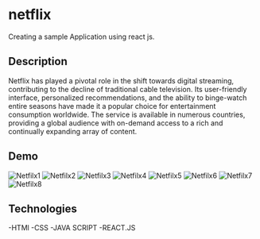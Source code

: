# netflix
Creating a sample Application using react js.

## Description
Netflix has played a pivotal role in the shift towards digital streaming, contributing to the decline of traditional cable television. Its user-friendly interface, personalized recommendations, and the ability to binge-watch entire seasons have made it a popular choice for entertainment consumption worldwide. The service is available in numerous countries, providing a global audience with on-demand access to a rich and continually expanding array of content.



## Demo
![Netfilx1](https://github.com/Nallanavya/netflix/assets/157112441/d2684371-5951-4650-be4a-d4ef53ca809c)
![Netfilx2](https://github.com/Nallanavya/netflix/assets/157112441/ffd6e439-3bcb-401d-8bcf-e6e87e83a1b1)
![Netfilx3](https://github.com/Nallanavya/netflix/assets/157112441/f142376b-b02d-41f8-9a10-6c77d6cae13b)
![Netfilx4](https://github.com/Nallanavya/netflix/assets/157112441/6a29c257-0f43-48d2-94e7-a72f469a5372)
![Netfilx5](https://github.com/Nallanavya/netflix/assets/157112441/bfafd2e3-6de7-4226-af43-8e1371e69ade)
![Netfilx6](https://github.com/Nallanavya/netflix/assets/157112441/e1fa265f-1b72-4081-b2cc-866883ab9fba)
![Netfilx7](https://github.com/Nallanavya/netflix/assets/157112441/fcb9b9a6-1797-4703-953c-e2e942ba2239)
![Netfilx8](https://github.com/Nallanavya/netflix/assets/157112441/8e140adf-4087-49ce-87aa-c58d400562cc)

## Technologies
-HTMl
-CSS
-JAVA SCRIPT
-REACT.JS
